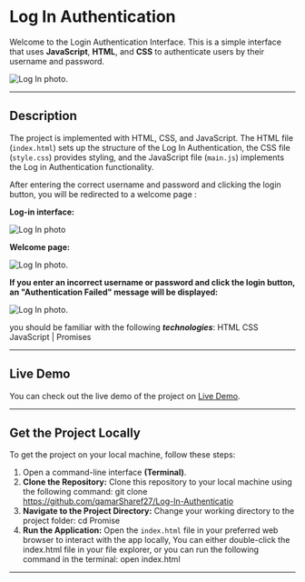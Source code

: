 # Log In Authentication 
Welcome to the Login Authentication Interface. This is a simple interface that uses **JavaScript**, **HTML**, and **CSS** to authenticate users by their username and password.

![Log In photo](https://github.com/qamarSharef27/Promise/blob/main/Screenshot%20(12).png).

---
## Description 
The project is implemented with HTML, CSS, and JavaScript. The HTML file (`index.html`) sets up the structure of the Log In Authentication, the CSS file (`style.css`) provides styling, and the JavaScript file (`main.js`) implements the Log in Authentication functionality. 

After entering the correct username and password and clicking the login button, you will be redirected to a welcome page :

**Log-in interface:**

![Log In photo](https://github.com/qamarSharef27/Promise/blob/main/Screenshot%20(9).png)

**Welcome page:**

![Log In photo](https://github.com/qamarSharef27/Promise/blob/main/Screenshot%20(10).png).

**If you enter an incorrect username or password and click the login button, an "Authentication Failed" message will be displayed:**

![Log In photo](https://github.com/qamarSharef27/Promise/blob/main/Screenshot%20(11).png).

you should be familiar with the following **_technologies_**:
HTML
CSS
JavaScript | Promises

---
## Live Demo
You can check out the live demo of the project on <a href="https://qamarsharef27.github.io/Log-In-Authentication/">Live Demo</a>.

---
## Get the Project Locally
To get the project on your local machine, follow these steps:

1. Open a command-line interface **(Terminal)**.
1. **Clone the Repository:** Clone this repository to your local machine using the following command: git clone <https://github.com/qamarSharef27/Log-In-Authenticatio>
2. **Navigate to the Project Directory:** Change your working directory to the project folder: cd Promise
3. **Run the Application:** Open the `index.html` file in your preferred web browser to interact with the app locally, You can either double-click the index.html file in your file explorer, or you can run the following command in the terminal: open index.html

---




